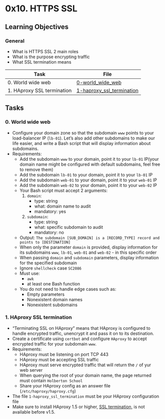 # 0x10. HTTPS SSL
## Learning Objectives

### General

* What is HTTPS SSL 2 main roles
* What is the purpose encrypting traffic
* What SSL termination means

| Task | File |
| ---- | ---- |
| 0. World wide web | [0-world_wide_web](./0-world_wide_web) |
| 1. HAproxy SSL termination | [1-haproxy_ssl_termination](./1-haproxy_ssl_termination) |

## Tasks
### 0. World wide web
* Configure your domain zone so that the subdomain `www` points to your load-balancer IP (`lb-01`). Let’s also add other subdomains to make our life easier, and write a Bash script that will display information about subdomains.
* Requirements:
    * Add the subdomain `www` to your domain, point it to your `lb-01` IP(your domain name might be configured with default subdomains, feel free to remove them)
    * Add the subdomain `lb-01` to your domain, point it to your `lb-01` IP
    * Add the subdomain `web-01` to your domain, point it to your `web-01` IP
    * Add the subdomain `web-02` to your domain, point it to your `web-02` IP
    * Your Bash script must accept 2 arguments:
        1. `domain`:
            * type: string
            * what: domain name to audit
            * mandatory: yes
        2. `subdomain`:
            * type: string
            * what: specific subdomain to audit
            * mandatory: no
    * Output: `The subdomain [SUB_DOMAIN] is a [RECORD_TYPE] record and points to [DESTINATION]`
    * When only the parameter `domain` is provided, display information for its subdomains `www`, `lb-01`, `web-01` and `web-02` - in this specific order
    * When passing `domain` and `subdomain` parameters, display information for the specified subdomain
    * Ignore `shellcheck` case `SC2086`
    * Must use:
        * `awk`
        * at least one Bash function
    * You do not need to handle edge cases such as:
        * Empty parameters
        * Nonexistent domain names
        * Nonexistent subdomains
### 1. HAproxy SSL termination
* “Terminating SSL on HAproxy” means that HAproxy is configured to handle encrypted traffic, unencrypt it and pass it on to its destination.
* Create a certificate using `certbot` and configure `HAproxy` to accept encrypted traffic for your subdomain `www`.
* Requirements:
    * HAproxy must be listening on port TCP 443
    * HAproxy must be accepting SSL traffic
    * HAproxy must serve encrypted traffic that will return the `/` of yur web server
    * When querying the root of your domain name, the page returned must contain `Holberton School`
    * Share your HAproxy config as an answer file (`/etc/haproxy/haproxy.cfg`)
* The file `1-haproxy_ssl_termination` must be your HAproxy configuration file
* Make sure to install HAproxy 1.5 or higher, [SSL termination](https://en.wikipedia.org/wiki/TLS_termination_proxy), is not available before v1.5.

